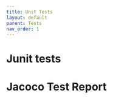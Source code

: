 ```yaml
---
title: Unit Tests
layout: default
parent: Tests
nav_order: 1
---
```


# Junit tests

# Jacoco Test Report
